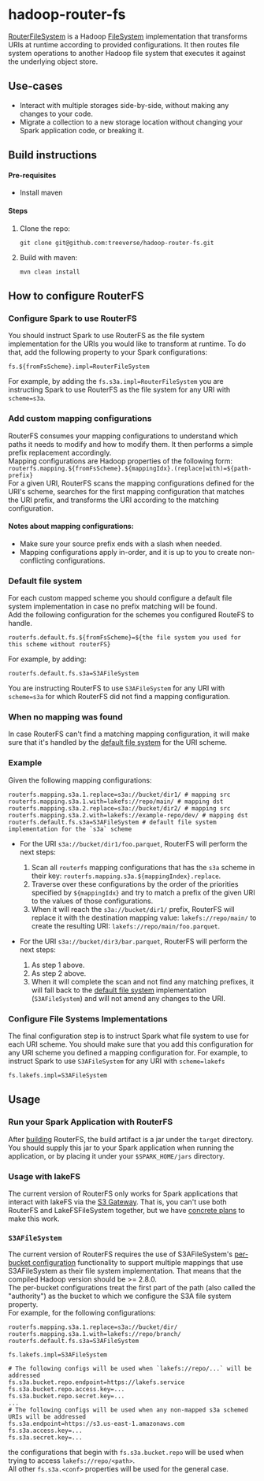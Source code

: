 # hadoop-router-fs

[RouterFileSystem](src/main/java/io/lakefs/RouterFileSystem.java) is a Hadoop [FileSystem](https://hadoop.apache.org/docs/stable/api/org/apache/hadoop/fs/FileSystem.html) 
implementation that transforms URIs at runtime according to provided configurations. It then routes file system operations to 
another Hadoop file system that executes it against the underlying object store. 

## Use-cases 

- Interact with multiple storages side-by-side, without making any changes to your code.    
- Migrate a collection to a new storage location without changing your Spark application code, or breaking it.

## Build instructions 

#### Pre-requisites 
- Install maven 

#### Steps

1. Clone the repo:
    ```shell
    git clone git@github.com:treeverse/hadoop-router-fs.git
    ```

2. Build with maven:
   ```shell
   mvn clean install
   ```

## How to configure RouterFS 

### Configure Spark to use RouterFS

You should instruct Spark to use RouterFS as the file system implementation for the URIs you would like to transform at runtime. To do that, 
add the following property to your Spark configurations: 
```properties
fs.${fromFsScheme}.impl=RouterFileSystem
```

For example, by adding the `fs.s3a.impl=RouterFileSystem` you are instructing Spark to use RouterFS as the file system for any 
URI with `scheme=s3a`.

### Add custom mapping configurations

RouterFS consumes your mapping configurations to understand which paths it needs to modify and how to modify them. It then 
performs a simple prefix replacement accordingly.  
Mapping configurations are Hadoop properties of the following form:
`routerfs.mapping.${fromFsScheme}.${mappingIdx}.(replace|with)=${path-prefix}`  
For a given URI, RouterFS scans the mapping configurations defined for the URI's scheme, searches for the first mapping
configuration that matches the URI prefix, and transforms the URI according to the matching configuration.

#### Notes about mapping configurations:
* Make sure your source prefix ends with a slash when needed.
* Mapping configurations apply in-order, and it is up to you to create non-conflicting configurations.


### Default file system

For each custom mapped scheme you should configure a default file system implementation in case no prefix matching will be found.  
Add the following configuration for the schemes you configured RouteFS to handle.
```properties
routerfs.default.fs.${fromFsScheme}=${the file system you used for this scheme without routerFS}
```
For example, by adding:
```properties
routerfs.default.fs.s3a=S3AFileSystem
```
You are instructing RouterFS to use `S3AFileSystem` for any URI with `scheme=s3a` for which RouterFS did not find
a mapping configuration.

### When no mapping was found

In case RouterFS can't find a matching mapping configuration, it will make sure that it's handled by the [default
file system](#default-file-system) for the URI scheme.

### Example

Given the following mapping configurations:
```properties 
routerfs.mapping.s3a.1.replace=s3a://bucket/dir1/ # mapping src
routerfs.mapping.s3a.1.with=lakefs://repo/main/ # mapping dst
routerfs.mapping.s3a.2.replace=s3a://bucket/dir2/ # mapping src
routerfs.mapping.s3a.2.with=lakefs://example-repo/dev/ # mapping dst
routerfs.default.fs.s3a=S3AFileSystem # default file system implementation for the `s3a` scheme
```

* For the URI `s3a://bucket/dir1/foo.parquet`, RouterFS will perform the next steps:
  1. Scan all `routerfs` mapping configurations that has the `s3a` scheme in their key: `routerfs.mapping.s3a.${mappingIndex}.replace`.
  2. Traverse over these configurations by the order of the priorities specified by `${mappingIdx}` and try to match a prefix of the given URI to the values of those configurations.
  3. When it will reach the `s3a://bucket/dir1/` prefix, RouterFS will replace it with the destination mapping value: `lakefs://repo/main/` to create the resulting URI: `lakefs://repo/main/foo.parquet`.


* For the URI `s3a://bucket/dir3/bar.parquet`, RouterFS will perform the next steps:
  1. As step 1 above.
  2. As step 2 above.
  3. When it will complete the scan and not find any matching prefixes, it will fall back to the [default file system](#default-file-system) implementation (`S3AFileSystem`) and will not amend any changes to the URI.

### Configure File Systems Implementations

The final configuration step is to instruct Spark what file system to use for each URI scheme. You should make sure that you 
add this configuration for any URI scheme you defined a mapping configuration for.
For example, to instruct Spark to use `S3AFileSystem` for any URI with `scheme=lakefs`
```properties
fs.lakefs.impl=S3AFileSystem
```

## Usage

### Run your Spark Application with RouterFS 

After [building](#build-instructions) RouterFS, the build artifact is a jar under the `target` directory. 
You should supply this jar to your Spark application when running the application, or by placing it under your `$SPARK_HOME/jars` directory. 

### Usage with lakeFS 

The current version of RouterFS only works for Spark applications that interact with lakeFS via the [S3 Gateway](https://docs.lakefs.io/integrations/spark.html#access-lakefs-using-the-s3a-gateway). 
That is, you can't use both RouterFS and LakeFSFileSystem together, but we have [concrete plans](https://github.com/treeverse/lakeFS/issues/3058) to make this work.

### `S3AFileSystem`

The current version of RouterFS requires the use of S3AFileSystem's [per-bucket configuration](https://hadoop.apache.org/docs/r2.8.0/hadoop-aws/tools/hadoop-aws/index.html#Configurations_different_S3_buckets) functionality to support multiple mappings that use 
S3AFileSystem as their file system implementation. That means that the compiled Hadoop version should be >= 2.8.0.  
The per-bucket configurations treat the first part of the path (also called the "authority") as the bucket to which we configure the S3A file system property.  
For example, for the following configurations:
```properties
routerfs.mapping.s3a.1.replace=s3a://bucket/dir/
routerfs.mapping.s3a.1.with=lakefs://repo/branch/
routerfs.default.fs.s3a=S3AFileSystem

fs.lakefs.impl=S3AFileSystem

# The following configs will be used when `lakefs://repo/...` will be addressed
fs.s3a.bucket.repo.endpoint=https://lakefs.service
fs.s3a.bucket.repo.access.key=...
fs.s3a.bucket.repo.secret.key=...
...
# The following configs will be used when any non-mapped s3a schemed URIs will be addressed
fs.s3a.endpoint=https://s3.us-east-1.amazonaws.com
fs.s3a.access.key=...
fs.s3a.secret.key=...
```
the configurations that begin with `fs.s3a.bucket.repo` will be used when trying to access `lakefs://repo/<path>`.  
All other `fs.s3a.<conf>` properties will be used for the general case.
